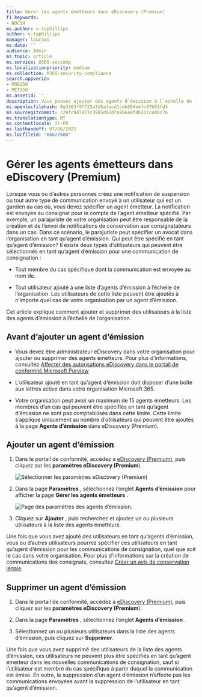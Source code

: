 ```yaml
---
title: Gérer les agents émetteurs dans eDiscovery (Premium)
f1.keywords:
- NOCSH
ms.author: v-tophillips
author: v-tophillips
manager: laurawi
ms.date: ''
audience: Admin
ms.topic: article
ms.service: O365-seccomp
ms.localizationpriority: medium
ms.collection: M365-security-compliance
search.appverid:
- MOE150
- MET150
ms.assetid: ''
description: Vous pouvez ajouter des agents d’émission à l’échelle de l’organisation dans eDiscovery (Premium) afin qu’ils puissent être ajoutés à n’importe quelle communication de garde dans tous les cas de votre organisation.
ms.openlocfilehash: 0a3383f9f725a7d5afacd1cab504eefc97b91fd3
ms.sourcegitcommit: c29fc9d7477c3985d02d7a956a9f4b311c4d9c76
ms.translationtype: MT
ms.contentlocale: fr-FR
ms.lasthandoff: 07/06/2022
ms.locfileid: "66627688"
---
```

# <a name="manage-issuing-officers-in-ediscovery-premium"></a>Gérer les agents émetteurs dans eDiscovery (Premium)

Lorsque vous ou d’autres personnes créez une notification de suspension ou tout autre type de communication envoyé à un utilisateur qui est un gardien au cas où, vous devez spécifier un agent émetteur. La notification est envoyée au consignat pour le compte de l’agent émetteur spécifié. Par exemple, un parajuriste de votre organisation peut être responsable de la création et de l’envoi de notifications de conservation aux consignatateurs dans un cas. Dans ce scénario, le parajuriste peut spécifier un avocat dans l’organisation en tant qu’agent d’émission. Qui peut être spécifié en tant qu’agent d’émission? Il existe deux types d’utilisateurs qui peuvent être sélectionnés en tant qu’agent d’émission pour une communication de consignation :

- Tout membre du cas spécifique dont la communication est envoyée au nom de.

- Tout utilisateur ajouté à une liste d’agents d’émission à l’échelle de l’organisation. Les utilisateurs de cette liste peuvent être ajoutés à n’importe quel cas de votre organisation par un agent d’émission.

Cet article explique comment ajouter et supprimer des utilisateurs à la liste des agents d’émission à l’échelle de l’organisation.

## <a name="before-you-add-an-issuing-officer"></a>Avant d’ajouter un agent d’émission

- Vous devez être administrateur eDiscovery dans votre organisation pour ajouter ou supprimer des agents émetteurs. Pour plus d’informations, consultez [Affecter des autorisations eDiscovery dans le portail de conformité Microsoft Purview](assign-ediscovery-permissions.md)  

- L’utilisateur ajouté en tant qu’agent d’émission doit disposer d’une boîte aux lettres active dans votre organisation Microsoft 365.

- Votre organisation peut avoir un maximum de 15 agents émetteurs. Les membres d’un cas qui peuvent être spécifiés en tant qu’agent d’émission ne sont pas comptabilisés dans cette limite. Cette limite s’applique uniquement au nombre d’utilisateurs qui peuvent être ajoutés à la page **Agents d’émission** dans eDiscovery (Premium).

## <a name="add-an-issuing-officer"></a>Ajouter un agent d’émission

1. Dans le portail de conformité, accédez à [eDiscovery (Premium),](https://go.microsoft.com/fwlink/p/?linkid=2173764) puis cliquez sur les **paramètres eDiscovery (Premium**).

   ![Sélectionner les paramètres eDiscovery (Premium)](..\media\HistoricalVersions1.png)

2. Dans la page **Paramètres** , sélectionnez l’onglet **Agents d’émission** pour afficher la page **Gérer les agents émetteurs** .

   ![Page des paramètres des agents d’émission.](..\media\AeDIssuingOfficers1.png)

3. Cliquez sur **Ajouter** , puis recherchez et ajoutez un ou plusieurs utilisateurs à la liste des agents émetteurs.

Une fois que vous avez ajouté des utilisateurs en tant qu’agents d’émission, vous ou d’autres utilisateurs pourrez spécifier ces utilisateurs en tant qu’agent d’émission pour les communications de consignation, quel que soit le cas dans votre organisation. Pour plus d’informations sur la création de communications des consignats, consultez [Créer un avis de conservation légale](create-hold-notification.md).

## <a name="remove-an-issuing-officer"></a>Supprimer un agent d’émission

1. Dans le portail de conformité, accédez à [eDiscovery (Premium),](https://go.microsoft.com/fwlink/p/?linkid=2173764) puis cliquez sur les **paramètres eDiscovery (Premium**).

2. Dans la page **Paramètres** , sélectionnez l’onglet **Agents d’émission** .

3. Sélectionnez un ou plusieurs utilisateurs dans la liste des agents d’émission, puis cliquez sur **Supprimer**.

Une fois que vous avez supprimé des utilisateurs de la liste des agents d’émission, ces utilisateurs ne peuvent plus être spécifiés en tant qu’agent émetteur dans les nouvelles communications de consignation, sauf si l’utilisateur est membre du cas spécifique à partir duquel la communication est émise. En outre, la suppression d’un agent d’émission n’affecte pas les communications envoyées avant la suppression de l’utilisateur en tant qu’agent d’émission.
